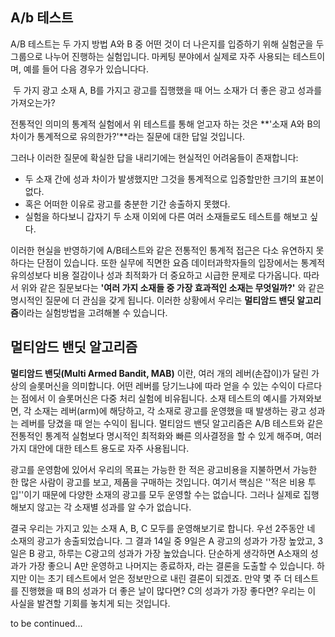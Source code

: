 ## A/b 테스트

A/B 테스트는 두 가지 방법 A와 B 중 어떤 것이 더 나은지를 입증하기 위해 실험군을 두 그룹으로 나누어 진행하는 실험입니다. 마케팅 분야에서 실제로 자주 사용되는 테스트이며, 예를 들어 다음 경우가 있습니다다.



​										두 가지 광고 소재 A, B를 가지고 광고를 집행했을 때 어느 소재가 더 좋은 광고 성과를 가져오는가?



전통적인 의미의 통계적 실험에서 위 테스트를 통해 얻고자 하는 것은 **'소재 A와 B의 차이가 통계적으로 유의한가?'**라는 질문에 대한 답일 것입니다.

그러나 이러한 질문에 확실한 답을 내리기에는 현실적인 어려움들이 존재합니다:

- 두 소재 간에 성과 차이가 발생했지만 그것을 통계적으로 입증할만한 크기의 표본이 없다.
- 혹은 어떠한 이유로 광고를 충분한 기간 송출하지 못했다.
- 실험을 하다보니 갑자기 두 소재 이외에 다른 여러 소재들로도 테스트를 해보고 싶다.



이러한 현실을 반영하기에 A/B테스트와 같은 전통적인 통계적 접근은 다소 유연하지 못하다는 단점이 있습니다. 또한 실무에 직면한 요즘 데이터과학자들의 입장에서는 통계적 유의성보다 비용 절감이나 성과 최적화가 더 중요하고 시급한 문제로 다가옵니다. 따라서 위와 같은 질문보다는 **'여러 가지 소재들 중 가장 효과적인 소재는 무엇일까?'** 와 같은 명시적인 질문에 더 관심을 갖게 됩니다. 이러한 상황에서 우리는 **멀티암드 밴딧 알고리즘**이라는 실험방법을 고려해볼 수 있습니다.





## 멀티암드 밴딧 알고리즘

**멀티암드 밴딧(Multi Armed Bandit, MAB)** 이란, 여러 개의 레버(손잡이)가 달린 가상의 슬롯머신을 의미합니다. 어떤 레버를 당기느냐에 따라 얻을 수 있는 수익이 다르다는 점에서 이 슬롯머신은 다중 처리 실험에 비유됩니다. 소재 테스트의 예시를 가져와보면, 각 소재는 레버(arm)에 해당하고, 각 소재로 광고를 운영했을 때 발생하는 광고 성과는 레버를 당겼을 때 얻는 수익이 됩니다. 멀티암드 밴딧 알고리즘은 A/B 테스트와 같은 전통적인 통계적 실험보다 명시적인 최적화와 빠른 의사결정을 할 수 있게 해주며, 여러 가지 대안에 대한 테스트 용도로 자주 사용됩니다.



광고를 운영함에 있어서 우리의 목표는 가능한 한 적은 광고비용을 지불하면서 가능한 한 많은 사람이 광고를 보고, 제품을 구매하는 것입니다. 여기서 핵심은 ''적은 비용 투입''이기 때문에 다양한 소재의 광고를 모두 운영할 수는 없습니다. 그러나 실제로 집행해보지 않고는 각 소재별 성과를 알 수가 없습니다.

결국 우리는 가지고 있는 소재 A, B, C 모두를 운영해보기로 합니다. 우선 2주동안 네 소재의 광고가 송출되었습니다. 그 결과 14일 중 9일은 A 광고의 성과가 가장 높았고, 3일은 B 광고, 하루는 C광고의 성과가 가장 높았습니다. 단순하게 생각하면 A소재의 성과가 가장 좋으니 A만 운영하고 나머지는 종료하자, 라는 결론을 도출할 수 있습니다. 하지만 이는 초기 테스트에서 얻은 정보만으로 내린 결론이 되겠죠. 만약 몇 주 더 테스트를 진행했을 때 B의 성과가 더 좋은 날이 많다면? C의 성과가 가장 좋다면? 우리는 이 사실을 발견할 기회를 놓치게 되는 것입니다.

to be continued...

